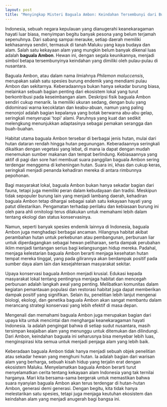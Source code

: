 ```yaml
---
layout: post
title: "Menyingkap Misteri Baguala Ambon: Keindahan Tersembunyi dari Bumi Maluku"
---
```


Indonesia, sebuah negara kepulauan yang dianugerahi keanekaragaman hayati luar biasa, menyimpan begitu banyak pesona yang belum terjamah sepenuhnya. Dari sabang sampai merauke, setiap daerah memiliki kekhasannya sendiri, termasuk di tanah Maluku yang kaya budaya dan alam. Salah satu kekayaan alam yang mungkin belum banyak dikenal luas adalah **baguala Ambon**. Hewan ini, dengan segala keunikannya, menjadi simbol betapa tersembunyinya keindahan yang dimiliki oleh pulau-pulau di nusantara.

Baguala Ambon, atau dalam nama ilmiahnya *Philemon moluccensis*, merupakan salah satu spesies burung endemik yang mendiami pulau Ambon dan sekitarnya. Keberadaannya bukan hanya sekadar burung biasa, melainkan sebuah bagian penting dari ekosistem lokal yang turut berkontribusi pada keseimbangan alam. Deskripsi fisik baguala Ambon sendiri cukup menarik. Ia memiliki ukuran sedang, dengan bulu yang didominasi warna kecoklatan dan keabu-abuan, namun yang paling menonjol adalah bagian kepalanya yang botak berwarna abu-abu gelap, seringkali menyerupai 'topi' alami. Paruhnya yang kuat dan sedikit melengkung menunjukkan adaptasinya sebagai pemakan serangga dan buah-buahan.

Habitat utama baguala Ambon tersebar di berbagai jenis hutan, mulai dari hutan dataran rendah hingga hutan pegunungan. Keberadaannya seringkali dikaitkan dengan vegetasi yang lebat, di mana ia dapat dengan mudah menemukan sumber makanan dan tempat berlindung. Kebiasaannya yang aktif di pagi dan sore hari membuat suara panggilan baguala Ambon sering terdengar menggema di keheningan hutan. Suara ini, khas dan cukup keras, seringkali menjadi penanda kehadiran mereka di antara rimbunnya pepohonan.

Bagi masyarakat lokal, baguala Ambon bukan hanya sekadar bagian dari fauna, tetapi juga memiliki peran dalam kebudayaan dan tradisi. Meskipun tidak sepopuler burung lain yang menjadi lambang daerah, kehadiran baguala Ambon tetap dihargai sebagai salah satu kekayaan hayati yang patut dilestarikan. Pengamatan terhadap perilaku dan kebiasaan burung ini oleh para ahli ornitologi terus dilakukan untuk memahami lebih dalam tentang ekologi dan status konservasinya.

Namun, seperti banyak spesies endemik lainnya di Indonesia, baguala Ambon juga menghadapi berbagai ancaman. Hilangnya habitat akibat perambahan hutan untuk perkebunan atau pembangunan, perburuan liar untuk diperdagangkan sebagai hewan peliharaan, serta dampak perubahan iklim menjadi tantangan serius bagi kelangsungan hidup mereka. Padahal, menjaga kelestarian baguala Ambon berarti menjaga kesehatan hutan tempat mereka tinggal, yang pada gilirannya akan berdampak positif pada sumber daya alam lain dan kesejahteraan masyarakat sekitar.

Upaya konservasi baguala Ambon menjadi krusial. Edukasi kepada masyarakat lokal tentang pentingnya menjaga habitat dan mencegah perburuan adalah langkah awal yang penting. Melibatkan komunitas dalam kegiatan pemantauan populasi dan restorasi habitat juga dapat memberikan dampak positif yang signifikan. Selain itu, penelitian lebih lanjut mengenai biologi, ekologi, dan genetika baguala Ambon akan sangat membantu dalam merancang strategi konservasi yang lebih efektif di masa depan.

Mengenali dan memahami baguala Ambon juga merupakan bagian dari upaya kita untuk mencintai dan menghargai keanekaragaman hayati Indonesia. Ia adalah pengingat bahwa di setiap sudut nusantara, masih tersimpan keajaiban alam yang menunggu untuk ditemukan dan dilindungi. Dari Ambon, keindahan baguala ini seharusnya bisa menyebar lebih luas, menginspirasi kita semua untuk menjadi penjaga alam yang lebih baik.

Keberadaan baguala Ambon tidak hanya menjadi sebuah objek penelitian atau sekadar hewan yang menghuni hutan. Ia adalah bagian dari warisan alam yang berharga, sebuah kisah hidup yang terjalin erat dengan ekosistem Maluku. Menyelamatkan baguala Ambon berarti turut menyelamatkan cerita tentang kekayaan alam Indonesia yang tak ternilai harganya. Mari kita bersama-sama bergerak untuk memastikan bahwa suara nyanyian baguala Ambon akan terus terdengar di hutan-hutan Ambon, generasi demi generasi. Dengan begitu, kita tidak hanya melestarikan satu spesies, tetapi juga menjaga keutuhan ekosistem dan keindahan alam yang menjadi anugerah bagi bangsa ini.
